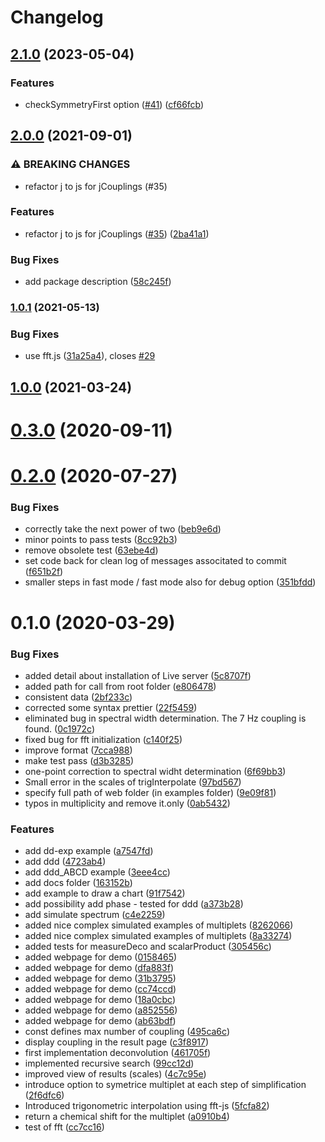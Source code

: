 # Changelog

## [2.1.0](https://www.github.com/cheminfo/multiplet-analysis/compare/v2.0.0...v2.1.0) (2023-05-04)


### Features

* checkSymmetryFirst option ([#41](https://www.github.com/cheminfo/multiplet-analysis/issues/41)) ([cf66fcb](https://www.github.com/cheminfo/multiplet-analysis/commit/cf66fcbe11869f75b4eca84db02accbd7ffee37d))

## [2.0.0](https://www.github.com/cheminfo/multiplet-analysis/compare/v1.0.1...v2.0.0) (2021-09-01)


### ⚠ BREAKING CHANGES

* refactor j to js for jCouplings (#35)

### Features

* refactor j to js for jCouplings ([#35](https://www.github.com/cheminfo/multiplet-analysis/issues/35)) ([2ba41a1](https://www.github.com/cheminfo/multiplet-analysis/commit/2ba41a139612050e3397c53e5cd10c4974789f06))


### Bug Fixes

* add package description ([58c245f](https://www.github.com/cheminfo/multiplet-analysis/commit/58c245f2568b4967e97c9b2941c7bda6b6f3e319))

### [1.0.1](https://www.github.com/cheminfo/multiplet-analysis/compare/v1.0.0...v1.0.1) (2021-05-13)


### Bug Fixes

* use fft.js ([31a25a4](https://www.github.com/cheminfo/multiplet-analysis/commit/31a25a40ec216ed16f5a8ffcbdbedbaf0816a37f)), closes [#29](https://www.github.com/cheminfo/multiplet-analysis/issues/29)

## [1.0.0](https://github.com/cheminfo/multiplet-analysis/compare/v0.3.0...v1.0.0) (2021-03-24)

# [0.3.0](https://github.com/cheminfo/multiplet-analysis/compare/v0.2.0...v0.3.0) (2020-09-11)



# [0.2.0](https://github.com/cheminfo/multiplet-analysis/compare/v0.1.0...v0.2.0) (2020-07-27)


### Bug Fixes

* correctly take the next power of two ([beb9e6d](https://github.com/cheminfo/multiplet-analysis/commit/beb9e6d36cba977e80b39e8df7f403226e8f5234))
* minor points to pass tests ([8cc92b3](https://github.com/cheminfo/multiplet-analysis/commit/8cc92b39770a32817b8a744e11620cb6bd188d76))
* remove obsolete test ([63ebe4d](https://github.com/cheminfo/multiplet-analysis/commit/63ebe4dcc367c315bc51d26976c5e6f2d65d3f4d))
* set code back for clean log of messages associtated to commit ([f651b2f](https://github.com/cheminfo/multiplet-analysis/commit/f651b2ff8d8a389344a7a2940988cdc19676945f))
* smaller steps in fast mode / fast mode also for debug option ([351bfdd](https://github.com/cheminfo/multiplet-analysis/commit/351bfdd2a89bdd19e260583b998880ccef828887))



# 0.1.0 (2020-03-29)


### Bug Fixes

* added detail about installation of Live server ([5c8707f](https://github.com/cheminfo/multiplet-analysis/commit/5c8707f4be318c1232368a247f4b3ac728c3ed4d))
* added path for call from root folder ([e806478](https://github.com/cheminfo/multiplet-analysis/commit/e806478cd8ed50700ff7aabe7f0f810ede7d78a1))
* consistent data ([2bf233c](https://github.com/cheminfo/multiplet-analysis/commit/2bf233cd42dd9e498091975cd8b1f40a2e1319af))
* corrected some syntax prettier ([22f5459](https://github.com/cheminfo/multiplet-analysis/commit/22f5459fd96dc8e5411793ca209c1519e40295eb))
* eliminated bug in spectral width determination. The 7 Hz coupling is found. ([0c1972c](https://github.com/cheminfo/multiplet-analysis/commit/0c1972c1c87f036c1cc54955320ab13c7a7e3eb0))
* fixed bug for fft initialization ([c140f25](https://github.com/cheminfo/multiplet-analysis/commit/c140f251fb49aeda885f186afe2b1c8bd39d8760))
* improve format ([7cca988](https://github.com/cheminfo/multiplet-analysis/commit/7cca988ef177ca44cd0e962bd5988174af4cfb91))
* make test pass ([d3b3285](https://github.com/cheminfo/multiplet-analysis/commit/d3b32851edb4c1f5c9d8d04debf4bac47e7d7491))
* one-point correction to spectral widht determination ([6f69bb3](https://github.com/cheminfo/multiplet-analysis/commit/6f69bb37162cddd3c93b6ad97c9ac6f644b974a8))
* Small error in the scales of trigInterpolate ([97bd567](https://github.com/cheminfo/multiplet-analysis/commit/97bd5674cff77c27789a7284e9a79ee68d93083b))
* specify full path of web folder (in examples folder) ([9e09f81](https://github.com/cheminfo/multiplet-analysis/commit/9e09f810522bae117c8e6133ab13944149da51e0))
* typos in multiplicity and remove it.only ([0ab5432](https://github.com/cheminfo/multiplet-analysis/commit/0ab54328606a5e9a664d037a0a0429c4f47e0fb4))


### Features

* add dd-exp example ([a7547fd](https://github.com/cheminfo/multiplet-analysis/commit/a7547fdf6ff925d45761040ab3e06441aef2bf47))
* add ddd ([4723ab4](https://github.com/cheminfo/multiplet-analysis/commit/4723ab429e7d494b6f51c19f5f10e485405d8563))
* add ddd_ABCD example ([3eee4cc](https://github.com/cheminfo/multiplet-analysis/commit/3eee4cc8a025a8ed9bf35a860b25a6c869fbe7e9))
* add docs folder ([163152b](https://github.com/cheminfo/multiplet-analysis/commit/163152bc78baf3737eec564f0d65bdba5d669d87))
* add example to draw a chart ([91f7542](https://github.com/cheminfo/multiplet-analysis/commit/91f754289bcc167263fadd3d32b8e2613cf592f2))
* add possibility add phase - tested for ddd ([a373b28](https://github.com/cheminfo/multiplet-analysis/commit/a373b28eb862fb8ad350ce915f449fdcf9abb6d9))
* add simulate spectrum ([c4e2259](https://github.com/cheminfo/multiplet-analysis/commit/c4e2259e02f6c5ed43b0cedb0cec915dc67fc27d))
* added nice complex simulated examples of multiplets ([8262066](https://github.com/cheminfo/multiplet-analysis/commit/82620666654b0d6992b79b2a4be2995a176c90d3))
* added nice complex simulated examples of multiplets ([8a33274](https://github.com/cheminfo/multiplet-analysis/commit/8a3327413b6c500c862a889c2811962e32a10954))
* added tests for measureDeco and scalarProduct ([305456c](https://github.com/cheminfo/multiplet-analysis/commit/305456cdc2558ce4ffc756845ef7fe761c645d45))
* added webpage for demo ([0158465](https://github.com/cheminfo/multiplet-analysis/commit/01584652db9d34d14d6de08af582e0975b53b98b))
* added webpage for demo ([dfa883f](https://github.com/cheminfo/multiplet-analysis/commit/dfa883f047c732941751bcd3a8b84d7fac932392))
* added webpage for demo ([31b3795](https://github.com/cheminfo/multiplet-analysis/commit/31b3795f42ee9709bb868f488ad14aa4cc640809))
* added webpage for demo ([cc74ccd](https://github.com/cheminfo/multiplet-analysis/commit/cc74ccd99d11db871c2de6006c9b4e483c3cd6d2))
* added webpage for demo ([18a0cbc](https://github.com/cheminfo/multiplet-analysis/commit/18a0cbcee481b01c1098796824141e2a43465b9e))
* added webpage for demo ([a852556](https://github.com/cheminfo/multiplet-analysis/commit/a8525564c3c02b4215407faea10e39c69737d225))
* added webpage for demo ([ab63bdf](https://github.com/cheminfo/multiplet-analysis/commit/ab63bdf2e9c62fc9155b0960f8222f66716bb7f5))
* const defines max number of coupling ([495ca6c](https://github.com/cheminfo/multiplet-analysis/commit/495ca6c19df58714704ae5ff97802152018e6b22))
* display coupling in the result page ([c3f8917](https://github.com/cheminfo/multiplet-analysis/commit/c3f8917e4c1925b85db4874fd5d7002a5200ee46))
* first implementation deconvolution ([461705f](https://github.com/cheminfo/multiplet-analysis/commit/461705f547593306e915c8c94e7333385fc1e8a0))
* implemented recursive search ([99cc12d](https://github.com/cheminfo/multiplet-analysis/commit/99cc12dfd63bec9bdcf723beb38aa46b4b4a2748))
* improved view of results (scales) ([4c7c95e](https://github.com/cheminfo/multiplet-analysis/commit/4c7c95e9355417f2e618397c92c749a8c5b2635a))
* introduce option to symetrice multiplet at each step of simplification ([2f6dfc6](https://github.com/cheminfo/multiplet-analysis/commit/2f6dfc646d756359671c85035daf7c58d4dedd68))
* Introduced trigonometric interpolation using fft-js ([5fcfa82](https://github.com/cheminfo/multiplet-analysis/commit/5fcfa82b4ab797a78b808365e456300768607877))
* return a chemical shift for the multiplet ([a0910b4](https://github.com/cheminfo/multiplet-analysis/commit/a0910b45e1eafaa599a28f5b12e1ba3a32bad195))
* test of fft ([cc7cc16](https://github.com/cheminfo/multiplet-analysis/commit/cc7cc16ffe1f8cac4c785bd7dc6fd5c900784c02))
